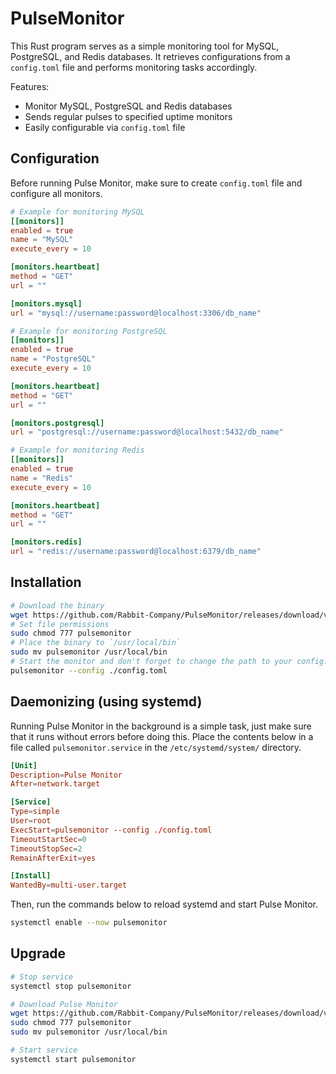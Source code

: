 # PulseMonitor

This Rust program serves as a simple monitoring tool for MySQL, PostgreSQL, and Redis databases. It retrieves configurations from a `config.toml` file and performs monitoring tasks accordingly.

Features:
- Monitor MySQL, PostgreSQL and Redis databases
- Sends regular pulses to specified uptime monitors
- Easily configurable via `config.toml` file

## Configuration

Before running Pulse Monitor, make sure to create `config.toml` file and configure all monitors.

```toml
# Example for monitoring MySQL
[[monitors]]
enabled = true
name = "MySQL"
execute_every = 10

[monitors.heartbeat]
method = "GET"
url = ""

[monitors.mysql]
url = "mysql://username:password@localhost:3306/db_name"

# Example for monitoring PostgreSQL
[[monitors]]
enabled = true
name = "PostgreSQL"
execute_every = 10

[monitors.heartbeat]
method = "GET"
url = ""

[monitors.postgresql]
url = "postgresql://username:password@localhost:5432/db_name"

# Example for monitoring Redis
[[monitors]]
enabled = true
name = "Redis"
execute_every = 10

[monitors.heartbeat]
method = "GET"
url = ""

[monitors.redis]
url = "redis://username:password@localhost:6379/db_name"
```

## Installation
```bash
# Download the binary
wget https://github.com/Rabbit-Company/PulseMonitor/releases/download/v1.0.0/pulsemonitor
# Set file permissions
sudo chmod 777 pulsemonitor
# Place the binary to `/usr/local/bin`
sudo mv pulsemonitor /usr/local/bin
# Start the monitor and don't forget to change the path to your config.toml file
pulsemonitor --config ./config.toml
```

## Daemonizing (using systemd)

Running Pulse Monitor in the background is a simple task, just make sure that it runs without errors before doing this. Place the contents below in a file called `pulsemonitor.service` in the `/etc/systemd/system/` directory.

```toml
[Unit]
Description=Pulse Monitor 
After=network.target

[Service]
Type=simple
User=root
ExecStart=pulsemonitor --config ./config.toml
TimeoutStartSec=0
TimeoutStopSec=2
RemainAfterExit=yes

[Install]
WantedBy=multi-user.target
```

Then, run the commands below to reload systemd and start Pulse Monitor.

```bash
systemctl enable --now pulsemonitor
```

## Upgrade

```bash
# Stop service
systemctl stop pulsemonitor

# Download Pulse Monitor
wget https://github.com/Rabbit-Company/PulseMonitor/releases/download/v1.0.0/pulsemonitor
sudo chmod 777 pulsemonitor
sudo mv pulsemonitor /usr/local/bin

# Start service
systemctl start pulsemonitor
```
